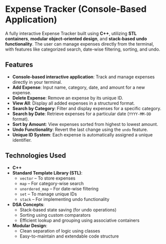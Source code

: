 # Expense Tracker (Console-Based Application)

A fully interactive Expense Tracker built using **C++**, utilizing **STL containers**, **modular object-oriented design**, and **stack-based undo functionality**. The user can manage expenses directly from the terminal, with features like categorized search, date-wise filtering, sorting, and undo.

## Features

- **Console-based interactive application**: Track and manage expenses directly in your terminal.
- **Add Expense**: Input name, category, date, and amount for a new expense.
- **Delete Expense**: Remove an expense by its unique ID.
- **View All**: Display all added expenses in a structured format.
- **Search by Category**: Filter and display expenses for a specific category.
- **Search by Date**: Retrieve expenses for a particular date (`YYYY-MM-DD` format).
- **Sort by Amount**: View expenses sorted from highest to lowest amount.
- **Undo Functionality**: Revert the last change using the `undo` feature.
- **Unique ID System**: Each expense is automatically assigned a unique identifier.

## Technologies Used

- **C++**  
- **Standard Template Library (STL)**:  
  - `vector` – To store expenses  
  - `map` – For category-wise search  
  - `unordered_map` – For date-wise filtering  
  - `set` – To manage unique IDs  
  - `stack` – For implementing undo functionality  
- **DSA Concepts**:  
  - Stack-based state saving (for undo operations)  
  - Sorting using custom comparators  
  - Efficient lookup and grouping using associative containers  
- **Modular Design**:  
  - Clean separation of logic using classes  
  - Easy-to-maintain and extendable code structure
